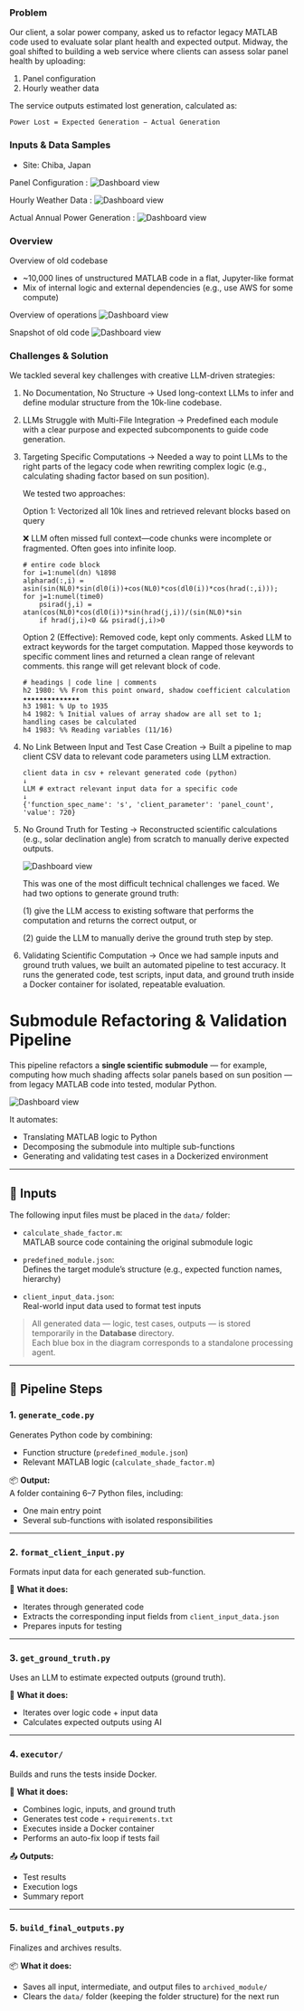 ### Problem
Our client, a solar power company, asked us to refactor legacy MATLAB code used to evaluate solar plant health and expected output.
Midway, the goal shifted to building a web service where clients can assess solar panel health by uploading:
1. Panel configuration
2. Hourly weather data

The service outputs estimated lost generation, calculated as:

```Power Lost = Expected Generation − Actual Generation```



### Inputs & Data Samples
- Site: Chiba, Japan

Panel Configuration : 
![Dashboard view](public/posts/project-d/input-panel.png) 

Hourly Weather Data : 
![Dashboard view](public/posts/project-d/input-hour-data.png) 

Actual Annual Power Generation : 
![Dashboard view](public/posts/project-d/input-actual-power.png) 

 
### Overview 

Overview of old codebase 
- ~10,000 lines of unstructured MATLAB code in a flat, Jupyter-like format
- Mix of internal logic and external dependencies (e.g., use AWS for some compute)

Overview of operations 
![Dashboard view](public/posts/project-d/operation.png) 

Snapshot of old code 
![Dashboard view](public/posts/project-d/snapshot.png) 




### Challenges & Solution
We tackled several key challenges with creative LLM-driven strategies:
1. No Documentation, No Structure → Used long-context LLMs to infer and define modular structure from the 10k-line codebase.

2. LLMs Struggle with Multi-File Integration → Predefined each module with a clear purpose and expected subcomponents to guide code generation.

3. Targeting Specific Computations → Needed a way to point LLMs to the right parts of the legacy code when rewriting complex logic (e.g., calculating shading factor based on sun position).

    We tested two approaches:

    Option 1:
    Vectorized all 10k lines and retrieved relevant blocks based on query

    ❌ LLM often missed full context—code chunks were incomplete or fragmented. Often goes into infinite loop. 

    ```
    # entire code block 
    for i=1:numel(dn) %1898
    alpharad(:,i) = asin(sin(NL0)*sin(dl0(i))+cos(NL0)*cos(dl0(i))*cos(hrad(:,i)));  
    for j=1:numel(time0)
        psirad(j,i) = atan(cos(NL0)*cos(dl0(i))*sin(hrad(j,i))/(sin(NL0)*sin
        if hrad(j,i)<0 && psirad(j,i)>0
    ```

    Option 2 (Effective):
    Removed code, kept only comments. 
    Asked LLM to extract keywords for the target computation. 
    Mapped those keywords to specific comment lines and returned a clean range of relevant comments. this range will get relevant block of code. 

    ```
    # headings | code line | comments 
    h2 1980: %% From this point onward, shadow coefficient calculation ★★★★★★★★★★★★★★
    h3 1981: % Up to 1935
    h4 1982: % Initial values of array shadow are all set to 1; handling cases be calculated
    h4 1983: %% Reading variables (11/16)
    ```

4. No Link Between Input and Test Case Creation → Built a pipeline to map client CSV data to relevant code parameters using LLM extraction.
    ```
    client data in csv + relevant generated code (python)
    ↓ 
    LLM # extract relevant input data for a specific code 
    ↓ 
    {'function_spec_name': 's', 'client_parameter': 'panel_count', 'value': 720}
    ```

5.  No Ground Truth for Testing → Reconstructed scientific calculations (e.g., solar declination angle) from scratch to manually derive expected outputs.

    ![Dashboard view](public/posts/project-d/ground-truth-cal.png) 

    This was one of the most difficult technical challenges we faced.
    We had two options to generate ground truth:

    (1) give the LLM access to existing software that performs the computation and returns the correct output, or
     
    (2) guide the LLM to manually derive the ground truth step by step.

6. Validating Scientific Computation → Once we had sample inputs and ground truth values, we built an automated pipeline to test accuracy. It runs the generated code, test scripts, input data, and ground truth inside a Docker container for isolated, repeatable evaluation.


# Submodule Refactoring & Validation Pipeline

This pipeline refactors a **single scientific submodule** — for example, computing how much shading affects solar panels based on sun position — from legacy MATLAB code into tested, modular Python.

![Dashboard view](public/posts/project-d/solution.png) 

It automates:
- Translating MATLAB logic to Python
- Decomposing the submodule into multiple sub-functions
- Generating and validating test cases in a Dockerized environment

---

## 📁 Inputs

The following input files must be placed in the `data/` folder:

- `calculate_shade_factor.m`:  
  MATLAB source code containing the original submodule logic

- `predefined_module.json`:  
  Defines the target module’s structure (e.g., expected function names, hierarchy)

- `client_input_data.json`:  
  Real-world input data used to format test inputs

> All generated data — logic, test cases, outputs — is stored temporarily in the **Database** directory.  
> Each blue box in the diagram corresponds to a standalone processing agent.

---

## 🔁 Pipeline Steps

### 1. `generate_code.py`

Generates Python code by combining:
- Function structure (`predefined_module.json`)
- Relevant MATLAB logic (`calculate_shade_factor.m`)

📦 **Output:**  
A folder containing 6–7 Python files, including:
- One main entry point
- Several sub-functions with isolated responsibilities

---

### 2. `format_client_input.py`

Formats input data for each generated sub-function.

🔧 **What it does:**
- Iterates through generated code
- Extracts the corresponding input fields from `client_input_data.json`
- Prepares inputs for testing

---

### 3. `get_ground_truth.py`

Uses an LLM to estimate expected outputs (ground truth).

🧠 **What it does:**
- Iterates over logic code + input data
- Calculates expected outputs using AI

---

### 4. `executor/`

Builds and runs the tests inside Docker.

🧪 **What it does:**
- Combines logic, inputs, and ground truth
- Generates test code + `requirements.txt`
- Executes inside a Docker container
- Performs an auto-fix loop if tests fail

📤 **Outputs:**
- Test results
- Execution logs
- Summary report

---

### 5. `build_final_outputs.py`

Finalizes and archives results.

📦 **What it does:**
- Saves all input, intermediate, and output files to `archived_module/`
- Clears the `data/` folder (keeping the folder structure) for the next run
